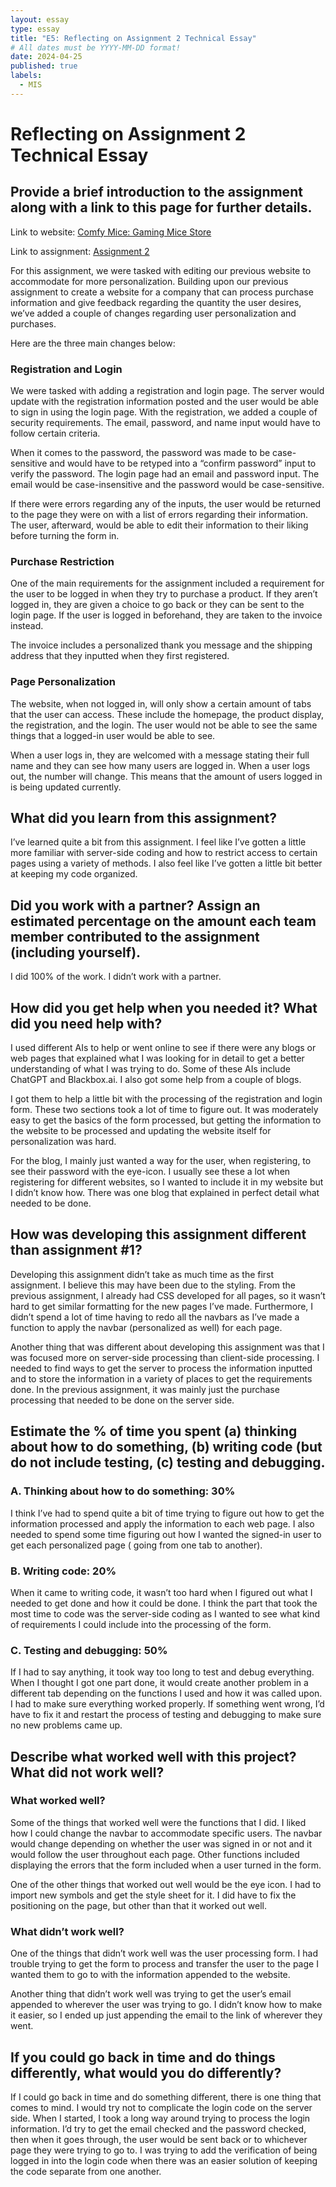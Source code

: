 ```yaml
---
layout: essay
type: essay
title: "E5: Reflecting on Assignment 2 Technical Essay"
# All dates must be YYYY-MM-DD format!
date: 2024-04-25
published: true
labels:
  - MIS
---
```



# Reflecting on Assignment 2 Technical Essay

## Provide a brief introduction to the assignment along with a link to this page for further details.

Link to website: [Comfy Mice: Gaming Mice Store](https://assignment2-421302.wl.r.appspot.com/)

Link to assignment: [Assignment 2](https://dport96.github.io/ITM352/morea/150.Assignment2/experience-Assignment2.html)

For this assignment, we were tasked with editing our previous website to accommodate for more personalization. Building upon our previous assignment to create a website for a company that can process purchase information and give feedback regarding the quantity the user desires, we’ve added a couple of changes regarding user personalization and purchases. 

Here are the three main changes below:

### Registration and Login

We were tasked with adding a registration and login page. The server would update with the registration information posted and the user would be able to sign in using the login page. With the registration, we added a couple of security requirements. The email, password, and name input would have to follow certain criteria. 

When it comes to the password, the password was made to be case-sensitive and would have to be retyped into a “confirm password” input to verify the password. The login page had an email and password input. The email would be case-insensitive and the password would be case-sensitive. 

If there were errors regarding any of the inputs, the user would be returned to the page they were on with a list of errors regarding their information. The user, afterward, would be able to edit their information to their liking before turning the form in. 

### Purchase Restriction

One of the main requirements for the assignment included a requirement for the user to be logged in when they try to purchase a product. If they aren’t logged in, they are given a choice to go back or they can be sent to the login page. If the user is logged in beforehand, they are taken to the invoice instead.

The invoice includes a personalized thank you message and the shipping address that they inputted when they first registered. 

### Page Personalization

The website, when not logged in, will only show a certain amount of tabs that the user can access. These include the homepage, the product display, the registration, and the login. The user would not be able to see the same things that a logged-in user would be able to see.

When a user logs in, they are welcomed with a message stating their full name and they can see how many users are logged in. When a user logs out, the number will change. This means that the amount of users logged in is being updated currently.

## What did you learn from this assignment?

I’ve learned quite a bit from this assignment. I feel like I’ve gotten a little more familiar with server-side coding and how to restrict access to certain pages using a variety of methods. I also feel like I’ve gotten a little bit better at keeping my code organized. 

## Did you work with a partner? Assign an estimated percentage on the amount each team member contributed to the assignment (including yourself).

I did 100% of the work. I didn’t work with a partner. 

## How did you get help when you needed it? What did you need help with?

I used different AIs to help or went online to see if there were any blogs or web pages that explained what I was looking for in detail to get a better understanding of what I was trying to do. Some of these AIs include ChatGPT and Blackbox.ai. I also got some help from a couple of blogs.

I got them to help a little bit with the processing of the registration and login form. These two sections took a lot of time to figure out. It was moderately easy to get the basics of the form processed, but getting the information to the website to be processed and updating the website itself for personalization was hard. 

For the blog, I mainly just wanted a way for the user, when registering, to see their password with the eye-icon. I usually see these a lot when registering for different websites, so I wanted to include it in my website but I didn’t know how. There was one blog that explained in perfect detail what needed to be done.

## How was developing this assignment different than assignment #1?

Developing this assignment didn’t take as much time as the first assignment. I believe this may have been due to the styling. From the previous assignment, I already had CSS developed for all pages, so it wasn’t hard to get similar formatting for the new pages I’ve made. Furthermore, I didn’t spend a lot of time having to redo all the navbars as I’ve made a function to apply the navbar (personalized as well) for each page.

Another thing that was different about developing this assignment was that I was focused more on server-side processing than client-side processing. I needed to find ways to get the server to process the information inputted and to store the information in a variety of places to get the requirements done. In the previous assignment, it was mainly just the purchase processing that needed to be done on the server side. 

## Estimate the % of time you spent (a) thinking about how to do something, (b) writing code (but do not include testing, (c) testing and debugging.

### A. Thinking about how to do something: 30%

I think I’ve had to spend quite a bit of time trying to figure out how to get the information processed and apply the information to each web page. I also needed to spend some time figuring out how I wanted the signed-in user to get each personalized page ( going from one tab to another).

### B. Writing code: 20%

When it came to writing code, it wasn’t too hard when I figured out what I needed to get done and how it could be done. I think the part that took the most time to code was the server-side coding as I wanted to see what kind of requirements I could include into the processing of the form.

### C. Testing and debugging: 50%

If I had to say anything, it took way too long to test and debug everything. When I thought I got one part done, it would create another problem in a different tab depending on the functions I used and how it was called upon. I had to make sure everything worked properly. If something went wrong, I’d have to fix it and restart the process of testing and debugging to make sure no new problems came up. 

## Describe what worked well with this project? What did not work well?

### What worked well?

Some of the things that worked well were the functions that I did. I liked how I could change the navbar to accommodate specific users. The navbar would change depending on whether the user was signed in or not and it would follow the user throughout each page. Other functions included displaying the errors that the form included when a user turned in the form. 

One of the other things that worked out well would be the eye icon. I had to import new symbols and get the style sheet for it. I did have to fix the positioning on the page, but other than that it worked out well. 

### What didn’t work well?

One of the things that didn’t work well was the user processing form. I had trouble trying to get the form to process and transfer the user to the page I wanted them to go to with the information appended to the website. 

Another thing that didn’t work well was trying to get the user’s email appended to wherever the user was trying to go. I didn’t know how to make it easier, so I ended up just appending the email to the link of wherever they went. 

## If you could go back in time and do things differently, what would you do differently?

If I could go back in time and do something different, there is one thing that comes to mind. I would try not to complicate the login code on the server side. When I started, I took a long way around trying to process the login information. I’d try to get the email checked and the password checked, then when it goes through, the user would be sent back or to whichever page they were trying to go to. I was trying to add the verification of being logged in into the login code when there was an easier solution of keeping the code separate from one another.
